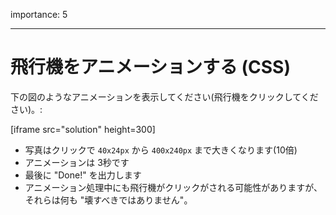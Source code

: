importance: 5

---

# 飛行機をアニメーションする (CSS)

下の図のようなアニメーションを表示してください(飛行機をクリックしてください)。:

[iframe src="solution" height=300]

- 写真はクリックで `40x24px` から `400x240px` まで大きくなります(10倍)
- アニメーションは 3秒です
- 最後に "Done!" を出力します
- アニメーション処理中にも飛行機がクリックがされる可能性がありますが、それらは何も "壊すべきではありません"。

